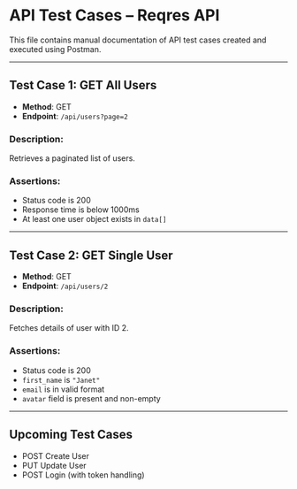 # API Test Cases – Reqres API

This file contains manual documentation of API test cases created and executed using Postman.

---

## Test Case 1: GET All Users

- **Method**: GET
- **Endpoint**: `/api/users?page=2`

### Description:
Retrieves a paginated list of users.

###  Assertions:
- Status code is 200
- Response time is below 1000ms
- At least one user object exists in `data[]`

---

## Test Case 2: GET Single User

- **Method**: GET
- **Endpoint**: `/api/users/2`

###  Description:
Fetches details of user with ID 2.

### Assertions:
- Status code is 200
- `first_name` is `"Janet"`
- `email` is in valid format
- `avatar` field is present and non-empty

---

##  Upcoming Test Cases

- POST Create User
- PUT Update User
- POST Login (with token handling)
